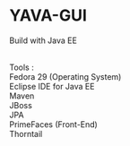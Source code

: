 # YAVA-GUI

Build with Java EE<br /> <br />

Tools : <br />
Fedora 29 (Operating System) <br />
Eclipse IDE for Java EE <br />
Maven <br />
JBoss <br />
JPA <br />
PrimeFaces (Front-End) <br />
Thorntail <br />
